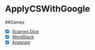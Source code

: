 # ApplyCSWithGoogle

##Games

 - [X] [Scarnes Dice](https://github.com/synac1/AppliedCSWithGoogle/tree/master/ScarnesDice)
 - [X] [WordStack](https://github.com/synac1/AppliedCSWithGoogle/tree/master/WordStack_starter)
 - [X] [Anagram](https://github.com/synac1/AppliedCSWithGoogle/tree/master/anagrams_starter)

